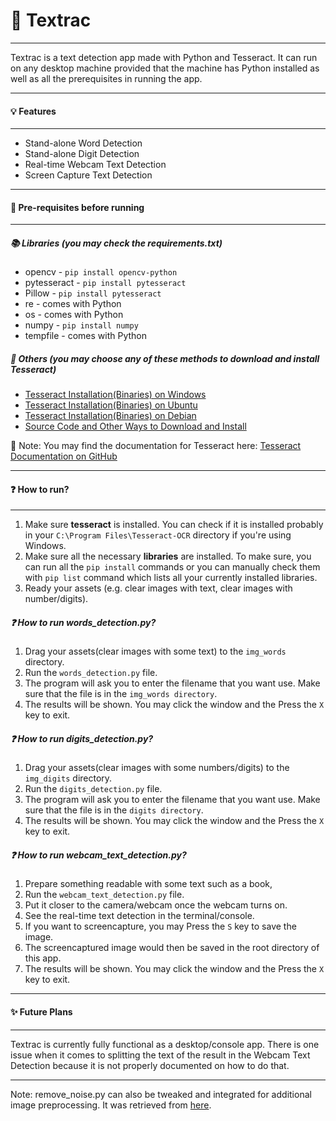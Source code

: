 # :mag_right: Textrac
---
Textrac is a text detection app made with Python and Tesseract. It can run on any desktop machine provided that the machine has Python installed as well as all the prerequisites in running the app.

---

#### :bulb: Features
---

- Stand-alone Word Detection
- Stand-alone Digit Detection
- Real-time Webcam Text Detection
- Screen Capture Text Detection
---
#### :wrench: Pre-requisites before running
---
##### :books: Libraries (you may check the requirements.txt)

- opencv - `pip install opencv-python`
- pytesseract - `pip install pytesseract`
- Pillow - `pip install pytesseract`
- re - comes with Python
- os - comes with Python
- numpy - `pip install numpy`
- tempfile - comes with Python

##### :open_file_folder: Others (you may choose any of these methods to download and install Tesseract)

- [Tesseract Installation(Binaries) on Windows](https://github.com/UB-Mannheim/tesseract/wiki)
- [Tesseract Installation(Binaries) on Ubuntu](https://launchpad.net/~alex-p/+archive/ubuntu/tesseract-ocr-devel)
- [Tesseract Installation(Binaries) on Debian](https://notesalexp.org/tesseract-ocr/#tesseract_5.x)
- [Source Code and Other Ways to Download and Install](https://github.com/tesseract-ocr/tessdoc/blob/main/Downloads.md)

:page_facing_up: Note: You may find the documentation for Tesseract here: [Tesseract Documentation on GitHub](https://github.com/tesseract-ocr/tesseract)

---
#### :question: How to run?
---

1. Make sure **tesseract** is installed. You can check if it is installed probably in your `C:\Program Files\Tesseract-OCR` directory if you're using Windows.
2. Make sure all the necessary **libraries** are installed. To make sure, you can run all the `pip install` commands or you can manually check them with `pip list` command which lists all your currently installed libraries.
3. Ready your assets (e.g. clear images with text, clear images with number/digits).

##### :question: How to run words_detection.py?
1. Drag your assets(clear images with some text) to the `img_words` directory.
2. Run the `words_detection.py` file.
3. The program will ask you to enter the filename that you want use. Make sure that the file is in the `img_words directory`.
4. The results will be shown. You may click the window and the Press the `X` key to exit.

##### :question: How to run digits_detection.py?
1. Drag your assets(clear images with some numbers/digits) to the `img_digits` directory.
2. Run the `digits_detection.py` file.
3. The program will ask you to enter the filename that you want use. Make sure that the file is in the `digits directory`.
4. The results will be shown. You may click the window and the Press the `X` key to exit.

##### :question: How to run webcam_text_detection.py?
1. Prepare something readable with some text such as a book,
2. Run the `webcam_text_detection.py` file.
3. Put it closer to the camera/webcam once the webcam turns on.
4. See the real-time text detection in the terminal/console.
5. If you want to screencapture, you may Press the `S` key to save the image.
6. The screencaptured image would then be saved in the root directory of this app.
7. The results will be shown. You may click the window and the Press the `X` key to exit.

---
#### :sparkles: Future Plans
---
Textrac is currently fully functional as a desktop/console app. There is one issue when it comes to splitting the text of the result in the Webcam Text Detection because it is not properly documented on how to do that.

---
Note: remove_noise.py can also be tweaked and integrated for additional image preprocessing. It was retrieved from [here](https://github.com/yardstick17/image_text_reader/tree/master/image_preprocessing).
